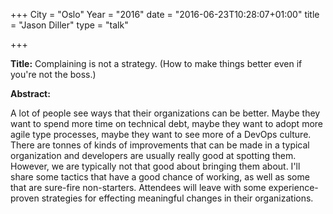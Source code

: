 +++
City = "Oslo"
Year = "2016"
date = "2016-06-23T10:28:07+01:00"
title = "Jason Diller"
type = "talk"

+++

<div class="span-15  ">
  <div class="span-15  last ">
  
  <p><strong>Title:</strong>
Complaining is not a strategy. (How to make things better even if you're not the boss.)
</p>

<p><strong>Abstract:</strong></p>

<p>A lot of people see ways that their organizations can be better. Maybe they want to spend more time on technical debt, maybe they want to adopt more agile type processes, maybe they want to see more of a DevOps culture. There are tonnes of kinds of improvements that can be made in a typical organization and developers are usually really good at spotting them. However, we are typically not that good about bringing them about. I'll share some tactics that have a good chance of working, as well as some that are sure-fire non-starters. Attendees will leave with some experience-proven strategies for effecting meaningful changes in their organizations.</p>

  </div>
</div>

